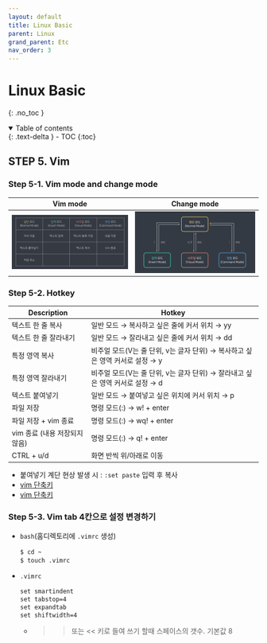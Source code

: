 ```yaml
---
layout: default
title: Linux Basic
parent: Linux
grand_parent: Etc
nav_order: 3
---
```


# Linux Basic

{: .no_toc }


<details open markdown="block">
  <summary>
    Table of contents
  </summary>
  {: .text-delta }
- TOC
{:toc}
</details>


<!------------------------------------ STEP ------------------------------------>

## STEP 5. Vim

### Step 5-1. Vim mode and change mode

| Vim mode                                                     | Change mode                                                  |
| ------------------------------------------------------------ | ------------------------------------------------------------ |
| ![image-20230429085509873](./../../../images/menu14-sub2-sub3-linux-basic/image-20230429085509873.png) | ![image-20230429085523721](./../../../images/menu14-sub2-sub3-linux-basic/image-20230429085523721.png) |



### Step 5-2. Hotkey

| Description                   | Hotkey                                                       |
| ----------------------------- | ------------------------------------------------------------ |
| 텍스트 한 줄 복사             | 일반 모드 → 복사하고 싶은 줄에 커서 위치 → yy                |
| 텍스트 한 줄 잘라내기         | 일반 모드 → 잘라내고 싶은 줄에 커서 위치 → dd                |
| 특정 영역 복사                | 비주얼 모드(V는 줄 단위, v는 글자 단위) → 복사하고 싶은 영역 커서로 설정 → y |
| 특정 영역 잘라내기            | 비주얼 모드(V는 줄 단위, v는 글자 단위) → 잘라내고 싶은 영역 커서로 설정 → d |
| 텍스트 붙여넣기               | 일반 모드 → 붙여넣고 싶은 위치에 커서 위치 → p               |
| 파일 저장                     | 명령 모드(:) → w! + enter                                    |
| 파일 저장 + vim 종료          | 명령 모드(:) → wq! + enter                                   |
| vim 종료 (내용 저장되지 않음) | 명령 모드(:) → q! + enter                                    |
| CTRL + u/d | 화면 반씩 위/아래로 이동 |



* 붙여넣기 계단 현상 발생 시 : `:set paste` 입력 후 복사
* [vim 단축키](https://string.tistory.com/51)
* [vim 단축키](https://iamfreeman.tistory.com/entry/vi-vim-%ED%8E%B8%EC%A7%91%EA%B8%B0-%EB%AA%85%EB%A0%B9%EC%96%B4-%EC%A0%95%EB%A6%AC-%EB%8B%A8%EC%B6%95%ED%82%A4-%EB%AA%A8%EC%9D%8C-%EB%AA%A9%EB%A1%9D)

### Step 5-3. Vim tab 4칸으로 설정 변경하기

* `bash`(홈디렉토리에 `.vimrc` 생성)

  ```bash
  $ cd ~
  $ touch .vimrc
  ```

* `.vimrc`

  ```
  set smartindent
  set tabstop=4
  set expandtab
  set shiftwidth=4
  ```
  
  * >> 또는 << 키로 들여 쓰기 할때 스페이스의 갯수. 기본값 8